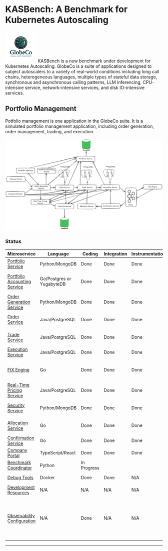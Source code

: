 # KASBench: A Benchmark for Kubernetes Autoscaling
<img src="../images/globeco-logo.png" alt="Logo" width="100"> KASBench is a new benchmark under development for Kubernetes Autoscaling. GlobeCo is a suite of applications designed to subject autoscalers to a variety of real-world conditions including long call chains, heterogeneous languages, multiple types of stateful data storage, synchronous and asynchronous calling patterns, LLM inferencing, CPU-intensive service, network-intensive services, and disk IO-intensive services.



## Portfolio Management

Potfolio management is one application in the GlobeCo suite.  It is a simulated portfolio management application, including order generation, order management, trading, and execution. 

<img src="../images/GlobeCo Portfolio Management and Trading.png">


### Status

| Microservice              | Language         | Coding | Integration | Instrumentation | Notes                                            |
| ------------------------- | ---------------- | ------ | ----------- | --------------- | ------------------------------------------------ |
| [Portfolio Service](https://github.com/kasbench/globeco-portfolio-service)         | Python/MongoDB   | Done   |    Done         |  Done               | CPU-light                                        |
| [Portfolio Accounting Service](https://github.com/kasbench/globeco-portfolio-accounting-service) | Go/Postgres or YugabyteDB | Done | Done| Done |CPU and Database-intensive, batch CLI                           |
| [Order Generation Service](https://github.com/kasbench/globeco-order-generation-service)  | Python/MongoDB           | Done       | Done            |      Done          | CPU-intensive Python                             |
| [Order Service](https://github.com/kasbench/globeco-order-service)             | Java/PostgreSQL  | Done   |   Done          |    Done             | For microservice chain depth                     |
| [Trade Service](https://github.com/kasbench/globeco-trade-service)             | Java/PostgreSQL  | Done   |     Done        |         Done        | For microservice chain depth                     |
| [Execution Service](https://github.com/kasbench/globeco-execution-service)         | Java/PostgreSQL  | Done       |   Done          |   Done              | Asynchronous (producer)                          |
| [FIX Engine](https://github.com/kasbench/globeco-fix-engine)               | Go               |  Done      |   Done          |     Done            | Stochastic, asynchronous (consumer and producer) |
| [Real-Time Pricing Service](https://github.com/kasbench/globeco-pricing-service) | Java/PostgreSQL  | Done   |      Done       |      Done           | Stochastic                                       |
| [Security Service](https://github.com/kasbench/globeco-security-service)          | Python/MongoDB   | Done   |   Done          |   Done              | For microservice chain depth                     |
| [Allocation Service](https://github.com/kasbench/globeco-allocation-service)        | Go               |  Done      | Done           |      Done           | For microservice chain depth                     |
| [Confirmation Service](https://github.com/kasbench/globeco-confirmation-service)      | Go               | Done      |  Done            |          Done       | Asynchronous (consumer)                          |                          |
| [Company Portal](https://github.com/kasbench/globeco-portfolio-management-portal)          | TypeScript/React |  Done      |  Done           |     Done            | UI                                               |
| [Benchmark Coordinator](https://github.com/kasbench/globeco-benchmark-coordinator)     | Python               | In Progress       |             |                 |   Includes load runner                           |
| [Debug Tools](https://github.com/kasbench/globeco-debug-tools) | Docker | Done| Done | N/A | Bastion pod for debugging
| [Development Resources](https://github.com/kasbench/globeco-development-resources) | N/A | N/A | N/A | N/A | Guides, rules, and prompts |
| [Observability Configuration](https://github.com/kasbench/globeco-observability) |N/A| Done | N/A | N/A | Configuration for Prometheus, Jaeger, Grafana and the Open\-Telemetry Collector|
---
